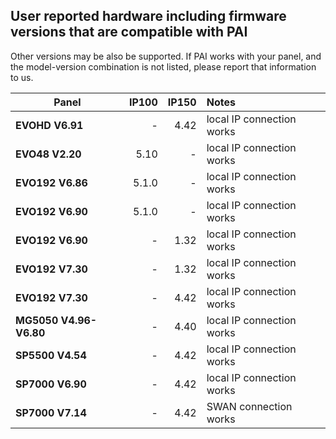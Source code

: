 ## User reported hardware including firmware versions that are compatible with PAI

Other versions may be also be supported. If PAI works with your panel, and the model-version combination is not listed, please report that  information to us.

| Panel |IP100|     IP150     | Notes |
| ----- |-:| -------------: | :----- |
| **EVOHD V6.91** |-| 4.42  | local IP connection works|
| **EVO48 V2.20** |5.10| -  | local IP connection works |
| **EVO192 V6.86** |5.1.0| - | local IP connection works |
| **EVO192 V6.90** |5.1.0| - | local IP connection works |
| **EVO192 V6.90** |-| 1.32  | local IP connection works |
| **EVO192 V7.30** |-| 1.32  | local IP connection works |
| **EVO192 V7.30** |-| 4.42  | local IP connection works |
| **MG5050 V4.96-V6.80** |-| 4.40  | local IP connection works |
| **SP5500 V4.54** |-| 4.42  | local IP connection works |
| **SP7000 V6.90** |-| 4.42  |  local IP connection works |
| **SP7000 V7.14** |-| 4.42  | SWAN connection works|